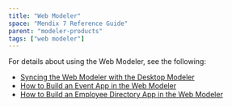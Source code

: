 ```yaml
---
title: "Web Modeler"
space: "Mendix 7 Reference Guide"
parent: "modeler-products"
tags: ["web modeler"]
---
```


For details about using the Web Modeler, see the following:

* [Syncing the Web Modeler with the Desktop Modeler](desktop-webmodeler)
* [How to Build an Event App in the Web Modeler](/howto/tutorials/webmodeler-event-app)
* [How to Build an Employee Directory App in the Web Modeler](/howto/tutorials/build-an-employee-directory-app)
